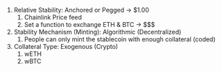 1. Relative Stability: Anchored or Pegged -> $1.00
   1. Chainlink Price feed 
   2. Set a function to exchange ETH & BTC -> $$$
2. Stability Mechanism (Minting): Algorithmic (Decentralized)
   1. People can only mint the stablecoin with enough collateral (coded)
3. Collateral Type: Exogenous (Crypto)
    1. wETH
    2. wBTC